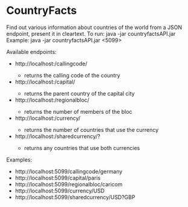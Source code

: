# CountryFacts
Find out various information about countries of the world from a JSON endpoint, present it in cleartext.
To run: java -jar countryfactsAPI.jar <port>
  Example: java -jar countryfactsAPI.jar <5099>
  
  Available endpoints:
  - http://localhost:<port>/callingcode/<countryname>
    - returns the calling code of the country
  - http://localhost:<port>/capital/<capitalname>
    - returns the parent country of the capital city
  - http://localhost:<port>/regionalbloc/<blocname>
    - returns the number of members of the bloc
  - http://localhost:<port>/currency/<currencycode>
    - returns the number of countries that use the currency
  - http://localhost:<port>/sharedcurrency/<currencycode1>?<currencycode2>
    - returns any countries that use both currencies
  
  Examples:
  - http://localhost:5099/callingcode/germany
  - http://localhost:5099/capital/paris
  - http://localhost:5099/regionalbloc/caricom
  - http://localhost:5099/currency/USD
  - http://localhost:5099/sharedcurrency/USD?GBP
